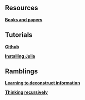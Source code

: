 
<h2>Resources</h2>

[**Books and papers**](https://ysanchezaraujo.github.io/resources)

<h2>Tutorials</h2>

[**Github**](https://YSanchezAraujo.github.io/short_git_tutorial)

[**Installing Julia**](https://ysanchezaraujo.github.io/julia_tuts_1)

<h2>Ramblings</h2>

[**Learning to deconstruct information**](https://ysanchezaraujo.github.io/violations_of_exp)

[**Thinking recursively**](https://ysanchezaraujo.github.io/recursion)
